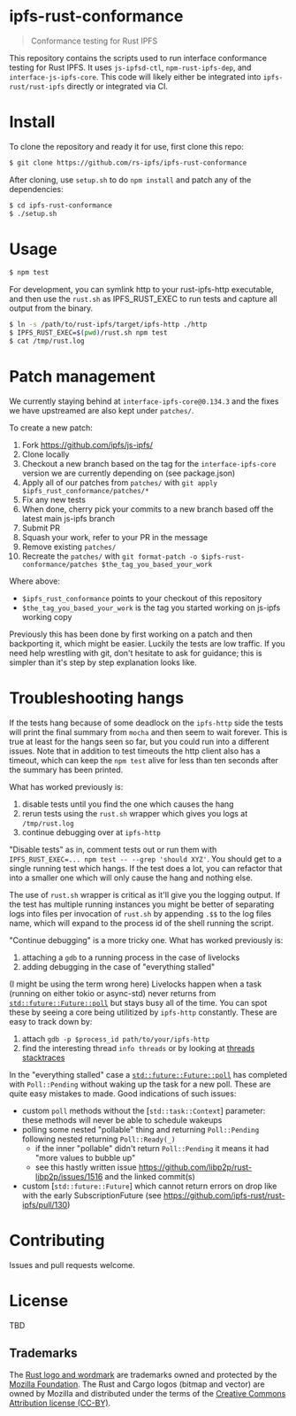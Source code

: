 # ipfs-rust-conformance
> Conformance testing for Rust IPFS

This repository contains the scripts used to run interface conformance testing for Rust IPFS. It uses `js-ipfsd-ctl`, `npm-rust-ipfs-dep`, and `interface-js-ipfs-core`. This code will likely either be integrated into `ipfs-rust/rust-ipfs` directly or integrated via CI.

# Install

To clone the repository and ready it for use, first clone this repo:

```bash
$ git clone https://github.com/rs-ipfs/ipfs-rust-conformance
```

After cloning, use `setup.sh` to do `npm install` and patch any of the dependencies:

```bash
$ cd ipfs-rust-conformance
$ ./setup.sh
```

# Usage

```bash
$ npm test
```

For development, you can symlink http to your rust-ipfs-http executable, and
then use the `rust.sh` as IPFS_RUST_EXEC to run tests and capture all output
from the binary.

```bash
$ ln -s /path/to/rust-ipfs/target/ipfs-http ./http
$ IPFS_RUST_EXEC=$(pwd)/rust.sh npm test
$ cat /tmp/rust.log
```

# Patch management

We currently staying behind at `interface-ipfs-core@0.134.3` and the fixes we have upstreamed are also kept under `patches/`.

To create a new patch:

1. Fork https://github.com/ipfs/js-ipfs/
2. Clone locally
3. Checkout a new branch based on the tag for the `interface-ipfs-core` version
   we are currently depending on (see package.json)
4. Apply all of our patches from `patches/` with `git apply $ipfs_rust_conformance/patches/*`
5. Fix any new tests
6. When done, cherry pick your commits to a new branch based off the latest
   main js-ipfs branch
7. Submit PR
8. Squash your work, refer to your PR in the message
9. Remove existing `patches/`
9. Recreate the `patches/` with `git format-patch -o
   $ipfs-rust-conformance/patches $the_tag_you_based_your_work`

Where above:

 - `$ipfs_rust_conformance` points to your checkout of this repository
 - `$the_tag_you_based_your_work` is the tag you started working on js-ipfs
   working copy

Previously this has been done by first working on a patch and then backporting
it, which might be easier. Luckily the tests are low traffic. If you need help
wrestling with git, don't hesitate to ask for guidance; this is simpler than
it's step by step explanation looks like.

# Troubleshooting hangs

If the tests hang because of some deadlock on the `ipfs-http` side the tests
will print the final summary from `mocha` and then seem to wait forever. This
is true at least for the hangs seen so far, but you could run into a different
issues. Note that in addition to test timeouts the http client also has a
timeout, which can keep the `npm test` alive for less than ten seconds after
the summary has been printed.

What has worked previously is:

 1. disable tests until you find the one which causes the hang
 2. rerun tests using the `rust.sh` wrapper which gives you logs at `/tmp/rust.log`
 3. continue debugging over at `ipfs-http`

"Disable tests" as in, comment tests out or run them with `IPFS_RUST_EXEC=...
npm test -- --grep 'should XYZ'`. You should get to a single running test which
hangs. If the test does a lot, you can refactor that into a smaller one which
will only cause the hang and nothing else.

The use of `rust.sh` wrapper is critical as it'll give you the logging output.
If the test has multiple running instances you might be better of separating
logs into files per invocation of `rust.sh` by appending `.$$` to the log files
name, which will expand to the process id of the shell running the script.

"Continue debugging" is a more tricky one. What has worked previously is:

 1. attaching a `gdb` to a running process in the case of livelocks
 2. adding debugging in the case of "everything stalled"

(I might be using the term wrong here) Livelocks happen when a task (running on
either tokio or async-std) never returns from [`std::future::Future::poll`] but
stays busy all of the time. You can spot these by seeing a core being
utilitized by `ipfs-http` constantly. These are easy to track down by:

 1. attach `gdb -p $process_id path/to/your/ipfs-http`
 2. find the interesting thread `info threads` or by looking at [threads stacktraces]

In the "everything stalled" case a [`std::future::Future::poll`] has completed
with `Poll::Pending` without waking up the task for a new poll. These are quite
easy mistakes to made. Good indications of such issues:

 * custom `poll` methods without the [`std::task::Context`] parameter: these
   methods will never be able to schedule wakeups
 * polling some nested "pollable" thing and returning `Poll::Pending` following
   nested returning `Poll::Ready(_)`
   * if the inner "pollable" didn't return `Poll::Pending` it means it had
     "more values to bubble up"
   * see this hastly written issue
     https://github.com/libp2p/rust-libp2p/issues/1516 and the linked commit(s)
 * custom [`std::future::Future`] which cannot return errors on drop like with
   the early SubscriptionFuture (see
   https://github.com/ipfs-rust/rust-ipfs/pull/130)

[`why-is-node-running`]: https://www.npmjs.com/package/why-is-node-running
[`std::future::Future::poll`]: https://doc.rust-lang.org/std/future/trait.Future.html#tymethod.poll
[threads stacktraces]: https://stackoverflow.com/questions/18391808/how-do-i-get-the-backtrace-for-all-the-threads-in-gdb

# Contributing

Issues and pull requests welcome.

# License

TBD

## Trademarks

The [Rust logo and wordmark](https://www.rust-lang.org/policies/media-guide) are trademarks owned and protected by the [Mozilla Foundation](https://mozilla.org). The Rust and Cargo logos (bitmap and vector) are owned by Mozilla and distributed under the terms of the [Creative Commons Attribution license (CC-BY)](https://creativecommons.org/licenses/by/4.0/).
